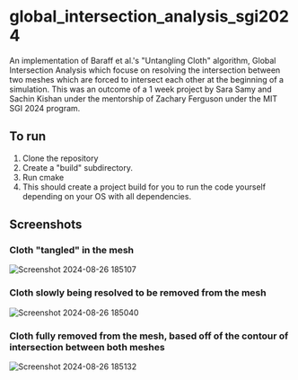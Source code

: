 # global_intersection_analysis_sgi2024

An implementation of Baraff et al.'s "Untangling Cloth" algorithm, Global Intersection Analysis which focuse on resolving the intersection between two meshes which are forced to intersect each other at the beginning of a simulation. This was an outcome of a 1 week project by Sara Samy and Sachin Kishan under the mentorship of Zachary Ferguson under the MIT SGI 2024 program.

## To run
1. Clone the repository
2. Create a "build" subdirectory.
3. Run cmake
4. This should create a project build for you to run the code yourself depending on your OS with all dependencies.


## Screenshots

### Cloth "tangled" in the mesh
![Screenshot 2024-08-26 185107](https://github.com/user-attachments/assets/4482128d-85e8-46e4-9e28-7e976f94f66b)

### Cloth slowly being resolved to be removed from the mesh 
![Screenshot 2024-08-26 185040](https://github.com/user-attachments/assets/c9ed0f91-eb8a-4e05-b3e1-377231ba02e9)

### Cloth fully removed from the mesh, based off of the contour of intersection between both meshes
![Screenshot 2024-08-26 185132](https://github.com/user-attachments/assets/981d88c0-cde6-4087-b8a9-9dad3721f682)
